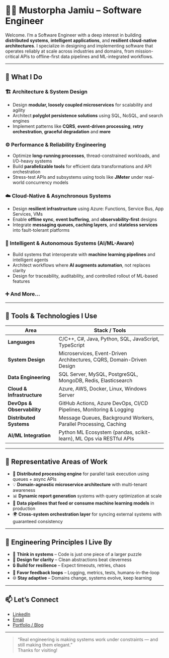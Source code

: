 # 👨‍💻 Mustorpha Jamiu – Software Engineer

Welcome. I’m a Software Engineer with a deep interest in building **distributed systems**, **intelligent applications**, and **resilient cloud-native architectures**. I specialize in designing and implementing software that operates reliably at scale across industries and domains, from mission-critical APIs to offline-first data pipelines and ML-integrated workflows.

---

## 🧠 What I Do

### 🏗️ Architecture & System Design
- Design **modular, loosely coupled microservices** for scalability and agility  
- Architect **polyglot persistence solutions** using SQL, NoSQL, and search engines  
- Implement patterns like **CQRS**, **event-driven processing**, **retry orchestration**, **graceful degradation** and **more**

### ⚙️ Performance & Reliability Engineering
- Optimize **long-running processes**, thread-constrained workloads, and I/O-heavy systems  
- Build **parallelizable tools** for efficient data transformations and API orchestration  
- Stress-test APIs and subsystems using tools like **JMeter** under real-world concurrency models

### ☁️ Cloud-Native & Asynchronous Systems
- Design **resilient infrastructure** using Azure: Functions, Service Bus, App Services, VMs  
- Enable **offline sync**, **event buffering**, and **observability-first** designs  
- Integrate **messaging queues, caching layers**, and **stateless services** into fault-tolerant platforms

### 🤖 Intelligent & Autonomous Systems (AI/ML-Aware)
- Build systems that interoperate with **machine learning pipelines** and intelligent agents  
- Architect workflows where **AI augments automation**, not replaces clarity  
- Design for traceability, auditability, and controlled rollout of ML-based features

### ➕ And More...

---

## 🧰 Tools & Technologies I Use

| Area              | Stack / Tools |
|-------------------|---------------|
| **Languages**     | C/C++, C#, Java, Python, SQL, JavaScript, TypeScript |
| **System Design**     | Microservices, Event-Driven Architectures, CQRS, Domain-Driven Design |
| **Data Engineering**  | SQL Server, MySQL, PostgreSQL, MongoDB, Redis, Elasticsearch |
| **Cloud & Infrastructure** | Azure, AWS, Docker, Linux, Windows Server |
| **DevOps & Observability** | GitHub Actions, Azure DevOps, CI/CD Pipelines, Monitoring & Logging |
| **Distributed Systems** | Message Queues, Background Workers, Parallel Processing, Caching |
| **AI/ML Integration** | Python ML Ecosystem (pandas, scikit-learn), ML Ops via RESTful APIs |

---

## 📌 Representative Areas of Work

- 🔁 **Distributed processing engine** for parallel task execution using queues + async APIs  
- 💡 **Domain-agnostic microservice architecture** with multi-tenant awareness  
- 📊 **Dynamic report generation** systems with query optimization at scale  
- 🤖 **Data pipelines that feed or consume machine learning models** in production  
- 🌍 **Cross-system orchestration layer** for syncing external systems with guaranteed consistency  

---

## 🧭 Engineering Principles I Live By

- 🧠 **Think in systems** – Code is just one piece of a larger puzzle  
- 📐 **Design for clarity** – Clean abstractions beat cleverness  
- 🔒 **Build for resilience** – Expect timeouts, retries, chaos  
- 🔁 **Favor feedback loops** – Logging, metrics, tests, humans-in-the-loop  
- 🌐 **Stay adaptive** – Domains change, systems evolve, keep learning

---

## 📫 Let’s Connect

- [LinkedIn](https://linkedin.com/in/mustorpha-jamiu)
- [Email](mailto:mustorphajamiu@gmail.com)
- [Portfolio / Blog](#)

---

> “Real engineering is making systems work under constraints — and still making them elegant.”  
> Thanks for visiting!
